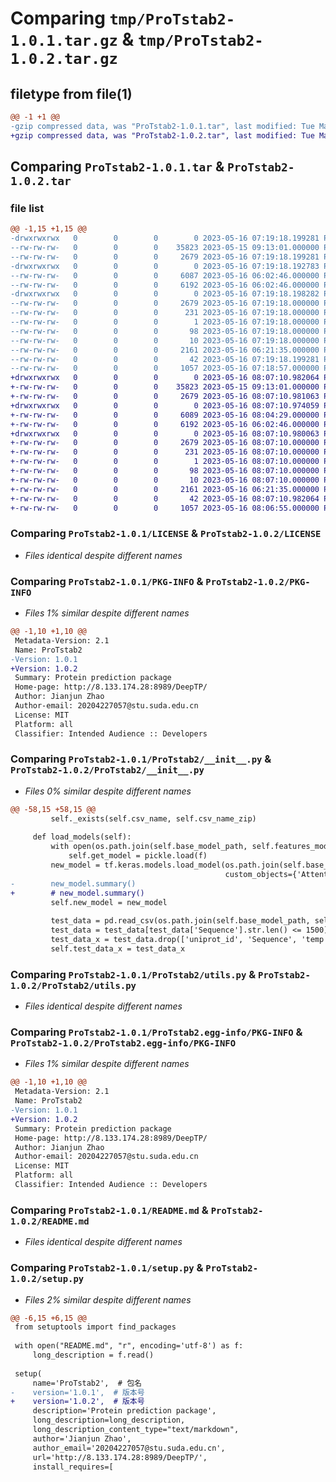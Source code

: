# Comparing `tmp/ProTstab2-1.0.1.tar.gz` & `tmp/ProTstab2-1.0.2.tar.gz`

## filetype from file(1)

```diff
@@ -1 +1 @@
-gzip compressed data, was "ProTstab2-1.0.1.tar", last modified: Tue May 16 07:19:18 2023, max compression
+gzip compressed data, was "ProTstab2-1.0.2.tar", last modified: Tue May 16 08:07:10 2023, max compression
```

## Comparing `ProTstab2-1.0.1.tar` & `ProTstab2-1.0.2.tar`

### file list

```diff
@@ -1,15 +1,15 @@
-drwxrwxrwx   0        0        0        0 2023-05-16 07:19:18.199281 ProTstab2-1.0.1/
--rw-rw-rw-   0        0        0    35823 2023-05-15 09:13:01.000000 ProTstab2-1.0.1/LICENSE
--rw-rw-rw-   0        0        0     2679 2023-05-16 07:19:18.199281 ProTstab2-1.0.1/PKG-INFO
-drwxrwxrwx   0        0        0        0 2023-05-16 07:19:18.192783 ProTstab2-1.0.1/ProTstab2/
--rw-rw-rw-   0        0        0     6087 2023-05-16 06:02:46.000000 ProTstab2-1.0.1/ProTstab2/__init__.py
--rw-rw-rw-   0        0        0     6192 2023-05-16 06:02:46.000000 ProTstab2-1.0.1/ProTstab2/utils.py
-drwxrwxrwx   0        0        0        0 2023-05-16 07:19:18.198282 ProTstab2-1.0.1/ProTstab2.egg-info/
--rw-rw-rw-   0        0        0     2679 2023-05-16 07:19:18.000000 ProTstab2-1.0.1/ProTstab2.egg-info/PKG-INFO
--rw-rw-rw-   0        0        0      231 2023-05-16 07:19:18.000000 ProTstab2-1.0.1/ProTstab2.egg-info/SOURCES.txt
--rw-rw-rw-   0        0        0        1 2023-05-16 07:19:18.000000 ProTstab2-1.0.1/ProTstab2.egg-info/dependency_links.txt
--rw-rw-rw-   0        0        0       98 2023-05-16 07:19:18.000000 ProTstab2-1.0.1/ProTstab2.egg-info/requires.txt
--rw-rw-rw-   0        0        0       10 2023-05-16 07:19:18.000000 ProTstab2-1.0.1/ProTstab2.egg-info/top_level.txt
--rw-rw-rw-   0        0        0     2161 2023-05-16 06:21:35.000000 ProTstab2-1.0.1/README.md
--rw-rw-rw-   0        0        0       42 2023-05-16 07:19:18.199281 ProTstab2-1.0.1/setup.cfg
--rw-rw-rw-   0        0        0     1057 2023-05-16 07:18:57.000000 ProTstab2-1.0.1/setup.py
+drwxrwxrwx   0        0        0        0 2023-05-16 08:07:10.982064 ProTstab2-1.0.2/
+-rw-rw-rw-   0        0        0    35823 2023-05-15 09:13:01.000000 ProTstab2-1.0.2/LICENSE
+-rw-rw-rw-   0        0        0     2679 2023-05-16 08:07:10.981063 ProTstab2-1.0.2/PKG-INFO
+drwxrwxrwx   0        0        0        0 2023-05-16 08:07:10.974059 ProTstab2-1.0.2/ProTstab2/
+-rw-rw-rw-   0        0        0     6089 2023-05-16 08:04:29.000000 ProTstab2-1.0.2/ProTstab2/__init__.py
+-rw-rw-rw-   0        0        0     6192 2023-05-16 06:02:46.000000 ProTstab2-1.0.2/ProTstab2/utils.py
+drwxrwxrwx   0        0        0        0 2023-05-16 08:07:10.980063 ProTstab2-1.0.2/ProTstab2.egg-info/
+-rw-rw-rw-   0        0        0     2679 2023-05-16 08:07:10.000000 ProTstab2-1.0.2/ProTstab2.egg-info/PKG-INFO
+-rw-rw-rw-   0        0        0      231 2023-05-16 08:07:10.000000 ProTstab2-1.0.2/ProTstab2.egg-info/SOURCES.txt
+-rw-rw-rw-   0        0        0        1 2023-05-16 08:07:10.000000 ProTstab2-1.0.2/ProTstab2.egg-info/dependency_links.txt
+-rw-rw-rw-   0        0        0       98 2023-05-16 08:07:10.000000 ProTstab2-1.0.2/ProTstab2.egg-info/requires.txt
+-rw-rw-rw-   0        0        0       10 2023-05-16 08:07:10.000000 ProTstab2-1.0.2/ProTstab2.egg-info/top_level.txt
+-rw-rw-rw-   0        0        0     2161 2023-05-16 06:21:35.000000 ProTstab2-1.0.2/README.md
+-rw-rw-rw-   0        0        0       42 2023-05-16 08:07:10.982064 ProTstab2-1.0.2/setup.cfg
+-rw-rw-rw-   0        0        0     1057 2023-05-16 08:06:55.000000 ProTstab2-1.0.2/setup.py
```

### Comparing `ProTstab2-1.0.1/LICENSE` & `ProTstab2-1.0.2/LICENSE`

 * *Files identical despite different names*

### Comparing `ProTstab2-1.0.1/PKG-INFO` & `ProTstab2-1.0.2/PKG-INFO`

 * *Files 1% similar despite different names*

```diff
@@ -1,10 +1,10 @@
 Metadata-Version: 2.1
 Name: ProTstab2
-Version: 1.0.1
+Version: 1.0.2
 Summary: Protein prediction package
 Home-page: http://8.133.174.28:8989/DeepTP/
 Author: Jianjun Zhao
 Author-email: 20204227057@stu.suda.edu.cn
 License: MIT
 Platform: all
 Classifier: Intended Audience :: Developers
```

### Comparing `ProTstab2-1.0.1/ProTstab2/__init__.py` & `ProTstab2-1.0.2/ProTstab2/__init__.py`

 * *Files 0% similar despite different names*

```diff
@@ -58,15 +58,15 @@
         self._exists(self.csv_name, self.csv_name_zip)
 
     def load_models(self):
         with open(os.path.join(self.base_model_path, self.features_model_name), 'rb') as f:
             self.get_model = pickle.load(f)
         new_model = tf.keras.models.load_model(os.path.join(self.base_model_path, self.deep_tp_model_name),
                                                custom_objects={'Attention': Attention})
-        new_model.summary()
+        # new_model.summary()
         self.new_model = new_model
 
         test_data = pd.read_csv(os.path.join(self.base_model_path, self.csv_name), index_col=0)
         test_data = test_data[test_data['Sequence'].str.len() <= 1500]
         test_data_x = test_data.drop(['uniprot_id', 'Sequence', 'temp'], axis=1).select_dtypes(exclude=['object'])
         self.test_data_x = test_data_x
```

### Comparing `ProTstab2-1.0.1/ProTstab2/utils.py` & `ProTstab2-1.0.2/ProTstab2/utils.py`

 * *Files identical despite different names*

### Comparing `ProTstab2-1.0.1/ProTstab2.egg-info/PKG-INFO` & `ProTstab2-1.0.2/ProTstab2.egg-info/PKG-INFO`

 * *Files 1% similar despite different names*

```diff
@@ -1,10 +1,10 @@
 Metadata-Version: 2.1
 Name: ProTstab2
-Version: 1.0.1
+Version: 1.0.2
 Summary: Protein prediction package
 Home-page: http://8.133.174.28:8989/DeepTP/
 Author: Jianjun Zhao
 Author-email: 20204227057@stu.suda.edu.cn
 License: MIT
 Platform: all
 Classifier: Intended Audience :: Developers
```

### Comparing `ProTstab2-1.0.1/README.md` & `ProTstab2-1.0.2/README.md`

 * *Files identical despite different names*

### Comparing `ProTstab2-1.0.1/setup.py` & `ProTstab2-1.0.2/setup.py`

 * *Files 2% similar despite different names*

```diff
@@ -6,15 +6,15 @@
 from setuptools import find_packages
 
 with open("README.md", "r", encoding='utf-8') as f:
     long_description = f.read()
 
 setup(
     name='ProTstab2',  # 包名
-    version='1.0.1',  # 版本号
+    version='1.0.2',  # 版本号
     description='Protein prediction package',
     long_description=long_description,
     long_description_content_type="text/markdown",
     author='Jianjun Zhao',
     author_email='20204227057@stu.suda.edu.cn',
     url='http://8.133.174.28:8989/DeepTP/',
     install_requires=[
```

